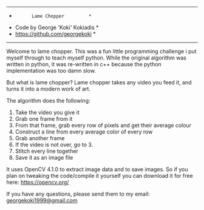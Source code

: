**********************************
*           Lame Chopper         *
* Code by George 'Koki' Kokiadis *
* https://github.com/georgekoki  *
**********************************

Welcome to lame chopper. This was a fun little programming challenge i put myself through to teach myself python.
While the original algorithm was written in python, it was re-written in c++ because the python implementation was too damn slow.

But what is lame chopper?
Lame chopper takes any video you feed it, and turns it into a modern work of art.

The algorithm does the following:
1. Take the video you give it
2. Grab one frame from it
3. From that frame, grab every row of pixels and get their average colour
4. Construct a line from every average color of every row
5. Grab another frame
6. If the video is not over, go to 3.
7. Stitch every line together
8. Save it as an image file

It uses OpenCV 4.1.0 to extract image data and to save images. So if you plan on tweaking the code/compile it yourself you can
download it for free here: https://opencv.org/

If you have any questions, please send them to my email:
georgekoki1999@gmail.com